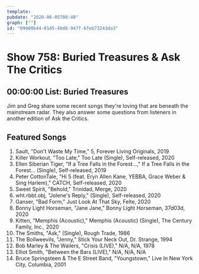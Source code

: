 ```yaml
---
template: 
pubdate: "2020-06-05T08:48"
graph: [""]
id: "09600b44-0145-4bd8-947f-6feb73243da3"
---
```






# Show 758: Buried Treasures & Ask The Critics



## 00:00:00 List: Buried Treasures

Jim and Greg share some recent songs they're loving that are beneath the mainstream radar. They also answer some questions from listeners in another edition of Ask the Critics.



## Featured Songs

1. Sault, "Don't Waste My Time," 5, Forever Living Originals, 2019
2. Killer Workout, "Too Late," Too Late (Single), Self-released, 2020
3. Ellen Siberian Tiger, "If a Tree Falls in the Forest...," If a Tree Falls in the Forest... (Single), Self-released, 2019
4. Peter CottonTale, "Hi 5 (feat. Eryn Allen Kane, YEBBA, Grace Weber & Sing Harlem)," CATCH, Self-released, 2020
5. Sweet Spirit, "Behold," Trinidad, Merge, 2020
6. wht.rbbt.obj, "Jolene's Reply," (Single), Self-released, 2020
7. Ganser, "Bad Form," Just Look At That Sky, Felte, 2020
8. Bonny Light Horseman, "Jane Jane," Bonny Light Horseman, 37d03d, 2020
9. Kitten, "Memphis (Acoustic)," Memphis (Acoustic) (Single), The Century Family, Inc., 2020
10. The Smiths, "Ask," (Single), Rough Trade, 1986
11. The Bollweevils, "Jenny," Stick Your Neck Out, Dr. Strange, 1994
12. Bob Marley & The Wailers, "Crisis (LIVE)," N/A, N/A, 1978
13. Elliot Smith, "Between the Bars (LIVE)," N/A, N/A, N/A
14. Bruce Springsteen & The E Street Band, "Youngstown," Live In New York City, Columbia, 2001